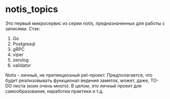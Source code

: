 # notis_topics

Это первый микросервис из серии notis, предназначенных для работы с записями.
Стэк:
1. Go
2. Postgresql
3. gRPC
4. viper
5. zerolog
6. validator

Notis - личный, не претенциозный pet-проект. Предполагается, что будет реализовывать функционал ведения заметок, может, даже, TO-DO листа (коих очень много). В целом, это личный проект для самообразования, наработки практики и т.д.
